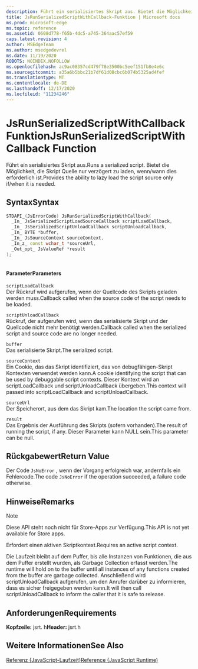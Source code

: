 ```yaml
---
description: Führt ein serialisiertes Skript aus. Bietet die Möglichkeit, die Skript Quelle nur verzögert zu laden, wenn/wann dies erforderlich ist.
title: JsRunSerializedScriptWithCallback-Funktion | Microsoft docs
ms.prod: microsoft-edge
ms.topic: reference
ms.assetid: 0608d778-f65b-4dc5-a745-364aac57ef59
caps.latest.revision: 4
author: MSEdgeTeam
ms.author: msedgedevrel
ms.date: 11/19/2020
ROBOTS: NOINDEX,NOFOLLOW
ms.openlocfilehash: ac9ac08357cd479f78e3500bc5eef151fb8e4e6c
ms.sourcegitcommit: a35a6b5bbc21b7df61d08cbc6b074b5325ad4fef
ms.translationtype: MT
ms.contentlocale: de-DE
ms.lasthandoff: 12/17/2020
ms.locfileid: "11234246"
---
```

# <span data-ttu-id="cacff-104">JsRunSerializedScriptWithCallback Funktion</span><span class="sxs-lookup"><span data-stu-id="cacff-104">JsRunSerializedScriptWithCallback Function</span></span>

<span data-ttu-id="cacff-105">Führt ein serialisiertes Skript aus.</span><span class="sxs-lookup"><span data-stu-id="cacff-105">Runs a serialized script.</span></span> <span data-ttu-id="cacff-106">Bietet die Möglichkeit, die Skript Quelle nur verzögert zu laden, wenn/wann dies erforderlich ist.</span><span class="sxs-lookup"><span data-stu-id="cacff-106">Provides the ability to lazy load the script source only if/when it is needed.</span></span>  
  
## <span data-ttu-id="cacff-107">Syntax</span><span class="sxs-lookup"><span data-stu-id="cacff-107">Syntax</span></span>  
  
```cpp  
STDAPI_(JsErrorCode) JsRunSerializedScriptWithCallback(  
  _In_ JsSerializedScriptLoadSourceCallback scriptLoadCallback,  
  _In_ JsSerializedScriptUnloadCallback scriptUnloadCallback,  
  _In_ BYTE *buffer,  
  _In_ JsSourceContext sourceContext,  
  _In_z_ const wchar_t *sourceUrl,  
  _Out_opt_ JsValueRef *result  
);  
  
```  
  
#### <span data-ttu-id="cacff-108">Parameter</span><span class="sxs-lookup"><span data-stu-id="cacff-108">Parameters</span></span>  
 `scriptLoadCallback`  
 <span data-ttu-id="cacff-109">Der Rückruf wird aufgerufen, wenn der Quellcode des Skripts geladen werden muss.</span><span class="sxs-lookup"><span data-stu-id="cacff-109">Callback called when the source code of the script needs to be loaded.</span></span>  
  
 `scriptUnloadCallback`  
 <span data-ttu-id="cacff-110">Rückruf, der aufgerufen wird, wenn das serialisierte Skript und der Quellcode nicht mehr benötigt werden.</span><span class="sxs-lookup"><span data-stu-id="cacff-110">Callback called when the serialized script and source code are no longer needed.</span></span>  
  
 `buffer`  
 <span data-ttu-id="cacff-111">Das serialisierte Skript.</span><span class="sxs-lookup"><span data-stu-id="cacff-111">The serialized script.</span></span>  
  
 `sourceContext`  
 <span data-ttu-id="cacff-112">Ein Cookie, das das Skript identifiziert, das von debugfähigen-Skript Kontexten verwendet werden kann.</span><span class="sxs-lookup"><span data-stu-id="cacff-112">A cookie identifying the script that can be used by debuggable script contexts.</span></span>     <span data-ttu-id="cacff-113">Dieser Kontext wird an scriptLoadCallback und scriptUnloadCallback übergeben.</span><span class="sxs-lookup"><span data-stu-id="cacff-113">This context will passed into scriptLoadCallback and scriptUnloadCallback.</span></span>  
  
 `sourceUrl`  
 <span data-ttu-id="cacff-114">Der Speicherort, aus dem das Skript kam.</span><span class="sxs-lookup"><span data-stu-id="cacff-114">The location the script came from.</span></span>  
  
 `result`  
 <span data-ttu-id="cacff-115">Das Ergebnis der Ausführung des Skripts (sofern vorhanden).</span><span class="sxs-lookup"><span data-stu-id="cacff-115">The result of running the script, if any.</span></span> <span data-ttu-id="cacff-116">Dieser Parameter kann NULL sein.</span><span class="sxs-lookup"><span data-stu-id="cacff-116">This parameter can be null.</span></span>  
  
## <span data-ttu-id="cacff-117">Rückgabewert</span><span class="sxs-lookup"><span data-stu-id="cacff-117">Return Value</span></span>  
 <span data-ttu-id="cacff-118">Der Code `JsNoError` , wenn der Vorgang erfolgreich war, andernfalls ein Fehlercode.</span><span class="sxs-lookup"><span data-stu-id="cacff-118">The code `JsNoError` if the operation succeeded, a failure code otherwise.</span></span>  
  
## <span data-ttu-id="cacff-119">Hinweise</span><span class="sxs-lookup"><span data-stu-id="cacff-119">Remarks</span></span>  
  
> [!NOTE]
>  <span data-ttu-id="cacff-120">Diese API steht noch nicht für Store-Apps zur Verfügung.</span><span class="sxs-lookup"><span data-stu-id="cacff-120">This API is not yet available for Store apps.</span></span>  
  
 <span data-ttu-id="cacff-121">Erfordert einen aktiven Skriptkontext.</span><span class="sxs-lookup"><span data-stu-id="cacff-121">Requires an active script context.</span></span>  
  
 <span data-ttu-id="cacff-122">Die Laufzeit bleibt auf dem Puffer, bis alle Instanzen von Funktionen, die aus dem Puffer erstellt wurden, als Garbage Collection erfasst werden.</span><span class="sxs-lookup"><span data-stu-id="cacff-122">The runtime will hold on to the buffer until all instances of any functions created from     the buffer are garbage collected.</span></span>  <span data-ttu-id="cacff-123">Anschließend wird scriptUnloadCallback aufgerufen, um den Anrufer darüber zu informieren, dass es sicher freigegeben werden kann.</span><span class="sxs-lookup"><span data-stu-id="cacff-123">It will then call scriptUnloadCallback to inform the     caller that it is safe to release.</span></span>  
  
## <span data-ttu-id="cacff-124">Anforderungen</span><span class="sxs-lookup"><span data-stu-id="cacff-124">Requirements</span></span>  
 <span data-ttu-id="cacff-125">**Kopfzeile:** jsrt. h</span><span class="sxs-lookup"><span data-stu-id="cacff-125">**Header:** jsrt.h</span></span>  
  
## <span data-ttu-id="cacff-126">Weitere Informationen</span><span class="sxs-lookup"><span data-stu-id="cacff-126">See Also</span></span>  
 [<span data-ttu-id="cacff-127">Referenz (JavaScript-Laufzeit)</span><span class="sxs-lookup"><span data-stu-id="cacff-127">Reference (JavaScript Runtime)</span></span>](../chakra-hosting/reference-javascript-runtime.md)
